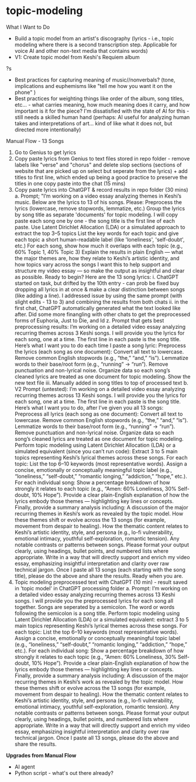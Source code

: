 # topic-modeling

What I Want to Do
* Build a topic model from an artist's discography (lyrics - i.e., topic modeling where there is a second transcription step. Applicable for voice AI and other non-text media that contains words) 
* V1: Create topic model from Keshi's Requiem album

?s
* Best practices for capturing meaning of music//nonverbals? (tone, implications and euphemisms like "tell me how you want it on the phone" )
* Best practices for weighting things like order of the album, song titles, etc... - what carries meaning, how much meaning does it carry, and how important is it for the piece? I'm dissatisfied with the state of AI for this - still needs a skilled human hand (perhaps: AI useful for analyzing human takes and interpretations of art... kind of like what it does not, but directed more intentionally)

Manual Flow - 13 Songs
1. Go to Genius to get lyrics
2. Copy paste lyrics from Genius to text files stored in repo folder - remove labels like "verse" and "chorus" and delete slop sections (sections of website that are picked up on select but seperate from the lyrics) + add titles to first line, which ended up being a good practice to preserve the titles in one copy paste into the chat (15 mins)
3. Copy paste lyrics into ChatGPT & record results in repo folder (30 mins)
    a. Prompt; "I’m working on a video essay analyzing themes in Keshi’s music. Below are the lyrics to 13 of his songs. Please: Preprocess the lyrics (lowercase, remove stopwords, lemmatize, etc.) Group the lyrics by song title as separate 'documents' for topic modeling. I will copy paste each song one by one - the song title is the first line of each paste. Use Latent Dirichlet Allocation (LDA) or a simulated approach to extract the top 3–5 topics List the key words for each topic and give each topic a short human-readable label (like 'loneliness', 'self-doubt', etc.) For each song, show how much it overlaps with each topic (e.g., 60% Topic 1, 40% Topic 3) Explain the results in plain English — what the major themes are, how they relate to Keshi’s artistic identity, and how topics vary across the songs I want this to help support and structure my video essay — so make the output as insightful and clear as possible. Ready to begin? Here are the 13 song lyrics:
        i. ChatGPT started on task, but drifted by the 10th entry - can prob be fixed buy dropping all lyrics in at once & make a clear distinction between songs (like adding a line). I addressed issue by using the same prompt (with slight edits - 13 to 3) and combining the results from both chats
        ii. in the first chat, ChatGPT automatically generated what the text looked like after. Did some more finangling with other chats to get the preprocessed forms of Euphoria, Just to Die, and Id
            z. Prompt that gets best preprocessing results: I’m working on a detailed video essay analyzing recurring themes across 3 Keshi songs. I will provide you the lyrics for each song, one at a time. The first line in each paste is the song title. Here’s what I want you to do each time I paste a  song lyric: Preprocess the lyrics (each song as one document): Convert all text to lowercase. Remove common English stopwords (e.g., “the,” “and,” “is”). Lemmatize words to their base/root form (e.g., “running” → “run”). Remove punctuation and non-lyrical noise. Organize data so each song’s cleaned lyrics are treated as one document for topic modeling. Show the new text file
        iii. Manually added in song titles to top of processed text
    b. V2 Prompt (untested): I’m working on a detailed video essay analyzing recurring themes across 13 Keshi songs. I will provide you the lyrics for each song, one at a time. The first line in each paste is the song title. Here’s what I want you to do, after I’ve given you all 13 songs: Preprocess all lyrics (each song as one document): Convert all text to lowercase. Remove common English stopwords (e.g., “the,” “and,” “is”). Lemmatize words to their base/root form (e.g., “running” → “run”). Remove punctuation and non-lyrical noise. Organize data so each song’s cleaned lyrics are treated as one document for topic modeling. Perform topic modeling using Latent Dirichlet Allocation (LDA) or a simulated equivalent (since you can’t run code): Extract 3 to 5 main topics representing Keshi’s lyrical themes across these songs. For each topic: List the top 6–10 keywords (most representative words). Assign a concise, emotionally or conceptually meaningful topic label (e.g., “loneliness,” “self-doubt,” “romantic longing,” “addiction,” “hope,” etc.). For each individual song: Show a percentage breakdown of how strongly it relates to each topic (e.g., “Amen: 60% Loneliness, 30% Self-doubt, 10% Hope”). Provide a clear plain-English explanation of how the lyrics embody those themes — highlighting key lines or concepts. Finally, provide a summary analysis including: A discussion of the major recurring themes in Keshi’s work as revealed by the topic model. How these themes shift or evolve across the 13 songs (for example, movement from despair to healing). How the thematic content relates to Keshi’s artistic identity, style, and persona (e.g., lo-fi vulnerability, emotional intimacy, youthful self-exploration, romantic tension). Any notable contrasts or patterns between songs. Please format your output clearly, using headings, bullet points, and numbered lists where appropriate. Write in a way that will directly support and enrich my video essay, emphasizing insightful interpretation and clarity over raw technical jargon. Once I paste all 13 songs (each starting with the song title), please do the above and share the results. Ready when you are.
4. Topic modeling preprocessed text with ChatGPT (10 min) - result saved in 'topic model' in ChatGPT processing folder
    a. Prompt: I’m working on a detailed video essay analyzing recurring themes across 13 Keshi songs. I will provide you the preprocessed lyrics for each song all together. Songs are seperated by a semicolon. The word or words following the semicolon is a song title. Perform topic modeling using Latent Dirichlet Allocation (LDA) or a simulated equivalent: extract 3 to 5 main topics representing Keshi’s lyrical themes across these songs. For each topic: List the top 6–10 keywords (most representative words). Assign a concise, emotionally or conceptually meaningful topic label (e.g., “loneliness,” “self-doubt,” “romantic longing,” “addiction,” “hope,” etc.). For each individual song: Show a percentage breakdown of how strongly it relates to each topic (e.g., “Amen: 60% Loneliness, 30% Self-doubt, 10% Hope”). Provide a clear plain-English explanation of how the lyrics embody those themes — highlighting key lines or concepts. Finally, provide a summary analysis including: A discussion of the major recurring themes in Keshi’s work as revealed by the topic model. How these themes shift or evolve across the 13 songs (for example, movement from despair to healing). How the thematic content relates to Keshi’s artistic identity, style, and persona (e.g., lo-fi vulnerability, emotional intimacy, youthful self-exploration, romantic tension). Any notable contrasts or patterns between songs. Please format your output clearly, using headings, bullet points, and numbered lists where appropriate. Write in a way that will directly support and enrich my video essay, emphasizing insightful interpretation and clarity over raw technical jargon. Once I paste all 13 songs, please do the above and share the results. 

**Upgrades from Manual Flow**
* AI agent 
* Python script - what's out there already?